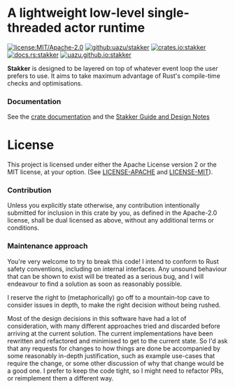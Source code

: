 # A lightweight low-level single-threaded actor runtime

[![license:MIT/Apache-2.0][1]](https://github.com/uazu/stakker)
[![github:uazu/stakker][2]](https://github.com/uazu/stakker)
[![crates.io:stakker][3]](https://crates.io/crates/stakker)
[![docs.rs:stakker][4]](https://docs.rs/stakker)
[![uazu.github.io:stakker][5]](https://uazu.github.io/stakker/)

[1]: https://img.shields.io/badge/license-MIT%2FApache--2.0-blue
[2]: https://img.shields.io/badge/github-uazu%2Fstakker-brightgreen
[3]: https://img.shields.io/badge/crates.io-stakker-red
[4]: https://img.shields.io/badge/docs.rs-stakker-purple
[5]: https://img.shields.io/badge/uazu.github.io-stakker-yellow

**Stakker** is designed to be layered on top of whatever event loop
the user prefers to use.  It aims to take maximum advantage of Rust's
compile-time checks and optimisations.

### Documentation

See the [crate documentation](http://docs.rs/stakker) and the [Stakker
Guide and Design Notes](https://uazu.github.io/stakker/)

# License

This project is licensed under either the Apache License version 2 or
the MIT license, at your option.  (See
[LICENSE-APACHE](LICENSE-APACHE) and [LICENSE-MIT](LICENSE-MIT)).

### Contribution

Unless you explicitly state otherwise, any contribution intentionally
submitted for inclusion in this crate by you, as defined in the
Apache-2.0 license, shall be dual licensed as above, without any
additional terms or conditions.

### Maintenance approach

You're very welcome to try to break this code!  I intend to conform to
Rust safety conventions, including on internal interfaces.  Any
unsound behaviour that can be shown to exist will be treated as a
serious bug, and I will endeavour to find a solution as soon as
reasonably possible.

I reserve the right to (metaphorically) go off to a mountain-top cave
to consider issues in depth, to make the right decision without being
rushed.

Most of the design decisions in this software have had a lot of
consideration, with many different approaches tried and discarded
before arriving at the current solution.  The current implementations
have been rewritten and refactored and minimised to get to the current
state.  So I'd ask that any requests for changes to how things are
done be accompanied by some reasonably in-depth justification, such as
example use-cases that require the change, or some other discussion of
why that change would be a good one.  I prefer to keep the code tight,
so I might need to refactor PRs, or reimplement them a different way.
